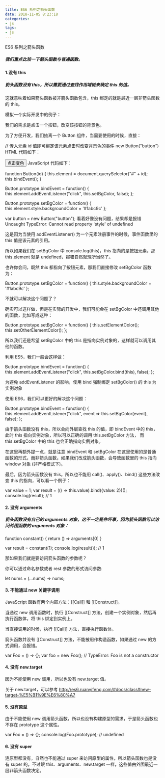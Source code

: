 ```yaml
---
title: ES6 系列之箭头函数
date: 2018-11-05 8:23:18
categories:
- js
tags:
- js
---
```


ES6 系列之箭头函数
<!-- more -->
##### 我们重点比较一下箭头函数与普通函数。

#### 1.没有 this
##### 箭头函数没有 this，所以需要通过查找作用域链来确定 this 的值。

这就意味着如果箭头函数被非箭头函数包含，this 绑定的就是最近一层非箭头函数的 this。

模拟一个实际开发中的例子：

我们的需求是点击一个按钮，改变该按钮的背景色。

为了方便开发，我们抽离一个 Button 组件，当需要使用的时候，直接：

  // 传入元素 id 值即可绑定该元素点击时改变背景色的事件
  new Button("button")
  HTML 代码如下：

  <button id="button">点击变色</button>
  JavaScript 代码如下：

  function Button(id) {
      this.element = document.querySelector("#" + id);
      this.bindEvent();
  }

  Button.prototype.bindEvent = function() {
      this.element.addEventListener("click", this.setBgColor, false);
  };

  Button.prototype.setBgColor = function() {
      this.element.style.backgroundColor = '#1abc9c'
  };

var button = new Button("button");
看着好像没有问题，结果却是报错 Uncaught TypeError: Cannot read property 'style' of undefined

这是因为当使用 addEventListener() 为一个元素注册事件的时候，事件函数里的 this 值是该元素的引用。

所以如果我们在 setBgColor 中 console.log(this)，this 指向的是按钮元素，那 this.element 就是 undefined，报错自然就理所当然了。

也许你会问，既然 this 都指向了按钮元素，那我们直接修改 setBgColor 函数为：

  Button.prototype.setBgColor = function() {
      this.style.backgroundColor = '#1abc9c'
  };

不就可以解决这个问题了？

确实可以这样做，但是在实际的开发中，我们可能会在 setBgColor 中还调用其他的函数，比如写成这种：

  Button.prototype.setBgColor = function() {
      this.setElementColor();
      this.setOtherElementColor();
  };

所以我们还是希望 setBgColor 中的 this 是指向实例对象的，这样就可以调用其他的函数。

利用 ES5，我们一般会这样做：

  Button.prototype.bindEvent = function() {
      this.element.addEventListener("click", this.setBgColor.bind(this), false);
  };
  
为避免 addEventListener 的影响，使用 bind 强制绑定 setBgColor() 的 this 为实例对象

使用 ES6，我们可以更好的解决这个问题：

  Button.prototype.bindEvent = function() {
      this.element.addEventListener("click", event => this.setBgColor(event), false);
  };
 
由于箭头函数没有 this，所以会向外层查找 this 的值，即 bindEvent 中的 this，此时 this 指向实例对象，所以可以正确的调用 this.setBgColor 方法， 而 this.setBgColor 中的 this 也会正确指向实例对象。

在这里再额外提一点，就是注意 bindEvent 和 setBgColor 在这里使用的是普通函数的形式，而非箭头函数，如果我们改成箭头函数，会导致函数里的 this 指向 window 对象 (非严格模式下)。

最后，因为箭头函数没有 this，所以也不能用 call()、apply()、bind() 这些方法改变 this 的指向，可以看一个例子：

  var value = 1;
  var result = (() => this.value).bind({value: 2})();
  console.log(result); // 1

#### 2. 没有 arguments
##### 箭头函数没有自己的 arguments 对象，这不一定是件坏事，因为箭头函数可以访问外围函数的 arguments 对象：

  function constant() {
      return () => arguments[0]
  }

  var result = constant(1);
  console.log(result()); // 1

那如果我们就是要访问箭头函数的参数呢？

你可以通过命名参数或者 rest 参数的形式访问参数:

  let nums = (...nums) => nums;

#### 3. 不能通过 new 关键字调用

JavaScript 函数有两个内部方法：[[Call]] 和 [[Construct]]。

当通过 new 调用函数时，执行 [[Construct]] 方法，创建一个实例对象，然后再执行函数体，将 this 绑定到实例上。

当直接调用的时候，执行 [[Call]] 方法，直接执行函数体。

箭头函数并没有 [[Construct]] 方法，不能被用作构造函数，如果通过 new 的方式调用，会报错。

  var Foo = () => {};
  var foo = new Foo(); // TypeError: Foo is not a constructor

#### 4. 没有 new.target

因为不能使用 new 调用，所以也没有 new.target 值。

关于 new.target，可以参考 http://es6.ruanyifeng.com/#docs/class#new-target-%E5%B1%9E%E6%80%A7

#### 5. 没有原型
由于不能使用 new 调用箭头函数，所以也没有构建原型的需求，于是箭头函数也不存在 prototype 这个属性。

var Foo = () => {};
console.log(Foo.prototype); // undefined

#### 6. 没有 super
连原型都没有，自然也不能通过 super 来访问原型的属性，所以箭头函数也是没有 super 的，不过跟 this、arguments、new.target 一样，这些值由外围最近一层非箭头函数决定。